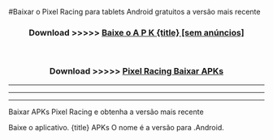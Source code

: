 #Baixar o Pixel Racing   para tablets Android gratuitos a versão mais recente


<div align="center">
<h3>Download >>>>> <a href="https://pt-web.web.app/?pt= {title}">Baixe o A P K {title} [sem anúncios]</a></h3><br>

<h3>Download >>>>> <a href="https://pt-web.web.app/?pt= {title}">Pixel Racing  Baixar APKs</a></h3>
</div>

----------------------------------------------------------

----------------------------------------------------------

----------------------------------------------------------

Baixar APKs Pixel Racing  e obtenha a versão mais recente

Baixe o aplicativo. {title} APKs O nome é a versão para .Android.



